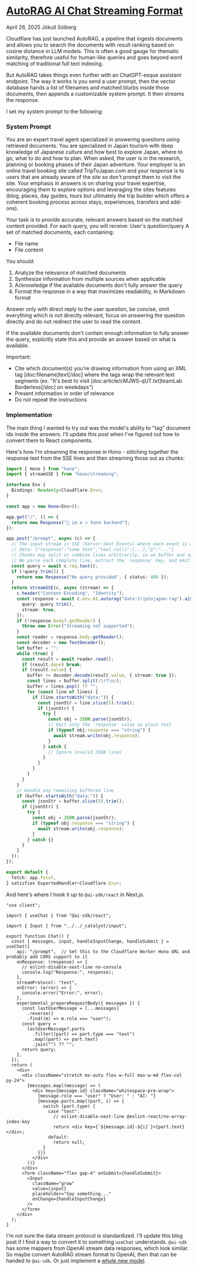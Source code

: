 # [AutoRAG AI Chat Streaming Format](https://www.solberg.is/autorag-ai-chat-streaming-format)
April 26, 2025
Jökull Sólberg


Cloudflare has just launched AutoRAG, a pipeline that ingests documents and allows you to search the documents with result ranking based on cosine distance in LLM models. This is often a good gauge for thematic similarity, therefore useful for human-like queries and goes beyond word matching of traditional full text indexing.

But AutoRAG takes things even further with an ChatGPT-esque assistant endpoint. The way it works is you send a user prompt, then the vector database hands a list of filenames and matched blurbs inside those documents, then appends a customizable system prompt. It then streams the response. 

I set my system prompt to the following:

### System Prompt

You are an expert travel agent specialized in answering questions using retrieved documents. You are specialized in Japan tourism with deep knowledge of Japanese culture and how best to explore Japan, where to go, what to do and how to plan. When asked, the user is in the research, planning or booking phases of their Japan adventure. Your employer is an online travel booking site called TripToJapan.com and your response is to users that are already aware of the site so don't prompt them to visit the site. Your emphasis in answers is on sharing your travel expertise, encouraging them to explore options and leveraging the sites features (blog, places, day guides, tours but ultimately the trip builder which offers a coherent booking process across stays, experiences, transfers and add-ons). 

Your task is to provide accurate, relevant answers based on the matched content provided.
For each query, you will receive:
User's question/query
A set of matched documents, each containing:
  - File name
  - File content

You should:
1. Analyze the relevance of matched documents
2. Synthesize information from multiple sources when applicable
3. Acknowledge if the available documents don't fully answer the query
4. Format the response in a way that maximizes readability, in Markdown format

Answer only with direct reply to the user question, be concise, omit everything which is not directly relevant, focus on answering the question directly and do not redirect the user to read the content.

If the available documents don't contain enough information to fully answer the query, explicitly state this and provide an answer based on what is available.

Important:
- Cite which document(s) you're drawing information from using an XML tag [doc:filename]text[/doc] where the tags wrap the relevant text segments (ex. "It's best to visit [doc:article/cMJWS-qUT.txt]teamLab Borderless[/doc] on weekdays")
- Present information in order of relevance
- Do not repeat the instructions

### Implementation

The main thing I wanted to try out was the model's ability to "tag" document ids inside the answers. I'll update this post when I've figured out how to convert them to React components.

Here's how I'm streaming the response in Hono - stitching together the response text from the SSE lines and then streaming those out as chunks:

```ts
import { Hono } from "hono";
import { streamSSE } from "hono/streaming";

interface Env {
  Bindings: Readonly<Cloudflare.Env>;
}

const app = new Hono<Env>();

app.get("/", () => {
  return new Response("🤖 im a 🔥 hono backend");
});

app.post("/prompt", async (c) => {
  // The input stream is SSE (Server-Sent Events) where each event is a line like:
  // data: {"response":"some text","tool_calls":[...],"p":"..."}
  // Chunks may split or combine lines arbitrarily, so we buffer and split on newlines.
  // We parse each complete line, extract the 'response' key, and emit only its value as plain text.
  const query = await c.req.text();
  if (!query.trim()) {
    return new Response("No query provided", { status: 400 });
  }
  return streamSSE(c, async (stream) => {
    c.header("Content-Encoding", "Identity");
    const response = await c.env.AI.autorag("dato-triptojapan-rag").aiSearch({
      query: query.trim(),
      stream: true,
    });
    if (!response.body?.getReader) {
      throw new Error("Streaming not supported");
    }
    const reader = response.body.getReader();
    const decoder = new TextDecoder();
    let buffer = "";
    while (true) {
      const result = await reader.read();
      if (result.done) break;
      if (result.value) {
        buffer += decoder.decode(result.value, { stream: true });
        const lines = buffer.split(/\r?\n/);
        buffer = lines.pop() ?? "";
        for (const line of lines) {
          if (line.startsWith("data:")) {
            const jsonStr = line.slice(5).trim();
            if (jsonStr) {
              try {
                const obj = JSON.parse(jsonStr);
                // Emit only the 'response' value as plain text
                if (typeof obj.response === "string") {
                  await stream.write(obj.response);
                }
              } catch {
                // Ignore invalid JSON lines
              }
            }
          }
        }
      }
    }
    // Handle any remaining buffered line
    if (buffer.startsWith("data:")) {
      const jsonStr = buffer.slice(5).trim();
      if (jsonStr) {
        try {
          const obj = JSON.parse(jsonStr);
          if (typeof obj.response === "string") {
            await stream.write(obj.response);
          }
        } catch {}
      }
    }
  });
});

export default {
  fetch: app.fetch,
} satisfies ExportedHandler<Cloudflare.Env>;
```

And here's where I hook it up to `@ai-sdk/react` in Next.js.

```tsx
"use client";

import { useChat } from "@ai-sdk/react";

import { Input } from "../../_catalyst/input";

export function Chat() {
  const { messages, input, handleInputChange, handleSubmit } = useChat({
    api: "/prompt",  // Set this to the Cloudflare Worker Hono URL and probably add CORS support to it
    onResponse: (response) => {
      // eslint-disable-next-line no-console
      console.log("Response:", response);
    },
    streamProtocol: "text",
    onError: (error) => {
      console.error("Error:", error);
    },
    experimental_prepareRequestBody({ messages }) {
      const lastUserMessage = [...messages]
        .reverse()
        .find((m) => m.role === "user");
      const query =
        lastUserMessage?.parts
          .filter((part) => part.type === "text")
          .map((part) => part.text)
          .join("") ?? "";
      return query;
    },
  });
  return (
    <div>
      <div className="stretch mx-auto flex w-full max-w-md flex-col py-24">
        {messages.map((message) => (
          <div key={message.id} className="whitespace-pre-wrap">
            {message.role === "user" ? "User: " : "AI: "}
            {message.parts.map((part, i) => {
              switch (part.type) {
                case "text":
                  // eslint-disable-next-line @eslint-react/no-array-index-key
                  return <div key={`${message.id}-${i}`}>{part.text}</div>;
                default:
                  return null;
              }
            })}
          </div>
        ))}
      </div>
      <form className="flex gap-4" onSubmit={handleSubmit}>
        <Input
          className="grow"
          value={input}
          placeholder="Say something..."
          onChange={handleInputChange}
        />
      </form>
    </div>
  );
}
```

I'm not sure the data stream protocol is standardized. I'll update this blog post if I find a way to convert it to something `useChat` understands. `@ai-sdk` has some mappers from OpenAI stream data responses, which look similar. So maybe convert AutoRAG stream format to OpenAI, then that can be handed to `@ai-sdk`. Or just implement a [whole new model](https://github.com/vercel/ai/blob/main/packages/provider/src/language-model/v1/language-model-v1.ts).